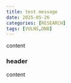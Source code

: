```yaml
---
title: test message
date: 2025-05-26
categories: [RESEARCH]
tags: [VULNS,DNB]
---
```



content

### header
content